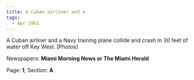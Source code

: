 ```yaml
---  
title: A Cuban airliner and a  
tags:  
  - Apr 1951  
---  
```

  
A Cuban airliner and a Navy training plane collide and crash in 30 feet of water off Key West. [Photos]  
  
Newspapers: **Miami Morning News or The Miami Herald**  
  
Page: **1**, Section: **A** 

